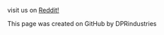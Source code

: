 visit us on [Reddit!](https://www.reddit.com/r/dprindustries/)











This page was created on GitHub by DPRindustries
